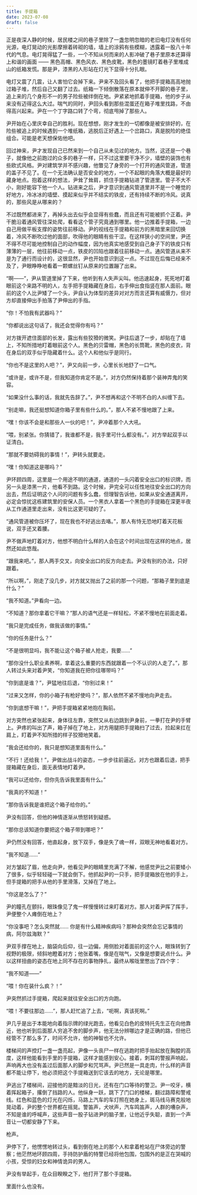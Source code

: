 ```yaml
---
title: 手提箱
date: 2023-07-08
draft: false
---
```


正是夜深人静的时候，居民楼之间的巷子里除了一盏忽明忽暗的老旧电灯没有任何光源，电灯晃动的光影摩擦着砖砌的墙，墙上的涂鸦有些模糊，透露着一股八十年代的气息。电灯晃得猛了一些，一个不知从何而来的人影冲破了巷子里原本还算得上和谐的画面 —— 黑色高帽、黑色风衣、黑色皮靴，黑色的墨镜盯着巷子里堆成山的纸箱发慌。那是尹，漆黑的人形站在灯光下显得十分扎眼。
<!--more-->
电灯又震了几震，让人害怕它会掉下来。尹来不及回头看了，他把手提箱高高地抛过箱子堆，然后自己又翻了过去。纸箱一下倾倒散落在原本就伸不开脚的巷子里，追上来的几个身形不一的男子险些被绊倒在地。尹紧紧地抓着手提箱，他的步子从来没有迈得这么大过。喘气的同时，尹回头看到那些混蛋还在箱子堆里找路，不由得高兴起来。尹在一个丁字路口转了个弯，彻底甩掉了那些人。

尹开始在心里庆幸自己的胜利。现在想想，刚才发生的一切都像是被安排好的，在险些被追上的时候遇到一个堆纸箱，逃脱后正好遇上一个岔路口，真是脱险的绝佳组合。可能是老天想保佑他吧。

回过神来，尹才发现自己已然来到一个自己从未见过的地方。当然，这还是一个巷子，就像他之前跑过的众多的巷子一样，只不过这里要干净不少，墙壁的装饰也有些欧式风格。尹对建筑学并不感兴趣，他瞥见了身旁的一个打开的通风管道，管道的盖子不见了。在一个无法确认是否安全的地方，一个不起眼的角落大概是最好的藏身地点。抱着这样的想法，尹耸了耸肩，抓住手提箱钻进了管道里。管子不大不小，刚好能容下他一个人。钻进来之后，尹才意识到通风管道里并不是一个睡觉的好地方，冷冰冰的墙壁、摸起来似乎并不结实的铁皮，还有持续不断的冷风。说真的，那些风是从哪来的？

不过既然都进来了，再掉头出去似乎会显得有些蠢，而且还有可能被抓个正着。尹干脆沿着通风管往深处爬，看看这个管子究竟通到哪里。他一边推着手提箱，一边自己用做平板支撑的姿势往前移动。尹的视线在手提箱和前方的黑暗里来回切换着，冷风不断吹过他的面部，吹得他的眼睛有些干涩。在这样狭小的空间里，尹还不得不尽可能地控制自己的动作幅度，因为他真实地感受到自己身子下的铁皮只有薄薄的一层，他往前移动一点，铁皮的凹陷也跟着往前移动一点。通风管道从来不是为了通行而设计的，这很显然，尹也开始意识到这一点。不过现在后悔已经来不及了，尹眼睁睁地看着一颗螺丝钉从原来的位置蹦了出来。

“啊——”，尹从管道里掉了下来，他听到有人失声尖叫。他迅速起身，死死地盯着眼前这个来路不明的人，左手把手提箱藏在身后，右手伸出食指竖在那人面前。眼前的这个人比尹矮了一个头，尹自认为体型的差异对对方而言还算有威慑力，但对方却直接伸出手拍落了尹伸出的手指。

“你！不怕我有武器吗？”

“你都说出这句话了，我还会觉得你有吗？”

对方拨开遮住面部的长发，露出有些狡猾的微笑。尹往后退了一步，却贴在了墙上，不知所措地盯着眼前这个人。黑色的贝雷帽，黑色的长筒靴，黑色的皮衣，背在身后的双手似乎隐藏着什么。这个人和他似乎是同行。

“你也不是这里的人吧？”，尹又向前一步，心里长长地舒了一口气。

“或许是，或许不是，但我知道你肯定不是。”，对方仍然保持着那个装神弄鬼的笑容。

“如果没什么事的话，我就先告辞了。”，尹不想再和这个不明不白的人纠缠下去。

“别走嘛，我还挺想知道你箱子里有些什么的。”，那人不紧不慢地跟了上来。

“嘿！你该不会是和那些人一伙的吧！”，尹冲着那个人大吼。

“喂，别紧张。你猜错了，我谁都不是，我手里可什么都没有。”，对方举起双手以证清白。

“那就不要妨碍我的事情！”，尹转头就要走。

“嘿！你知道这是哪吗？”

尹环顾四周，这里是一个用途不明的通道，通道的一头闪着安全出口的标识牌，而另一头是漆黑一片，他看不到路。这个时候，尹完全可以任性地往安全出口的方向出去，然后证明这个人问的问题有多么蠢，但理智告诉他，如果从安全通道离开，必定会惊扰这栋建筑里的安保人员。一个黑衣人拿着一个黑色的手提箱在深更半夜从工作通道里走出来，没有比这更可疑的了。

“通风管道被你压坏了，现在我也不好逃出去咯。”，那人有恃无恐地盯着天花板说，双手还叉着腰。

尹不做声地盯着对方，他想不明白什么样的人会在这个时间出现在这样的地点，居然还如此悠哉。

“跟我来吧。”，那人两手交叉，向安全出口的反方向走去。尹没有别的办法，只好跟着。

“所以啊，”，刚走了没几步，对方就又抛出了之前的那一个问题，“那箱子里到底是什么？”

“我不知道。”尹看向一边。

“不知道？那你拿着它干嘛？”那人的语气还是一样轻松，不紧不慢地在前面走着。

“我只是完成任务，做我该做的事情。”

“你的任务是什么？”

“不是很明显吗，我不能让这个箱子被人抢走，我要......”

“那你没什么职业素养啊，拿着这么重要的东西就跟着一个不认识的人走了。”，那人转过头来对着尹笑，“你知道我在把你往哪带吗？”

“你到底是谁？”，尹猛地往后退，“你别过来！”

“过来又怎样，你的小箱子有枪好使吗？”，那人依然不紧不慢地向尹走去。

“你到底想干嘛！”，尹把手提箱紧紧地抱在胸前。

对方突然也紧张起来，身体往左靠，突然又从右边跳到尹身前，一拳打在尹的手臂上。尹疼的叫出了声，箱子掉在了地上，对方用腿把手提箱扫了过去，捡起来扛在肩上，盯着尹不知所措的样子狡猾地笑着。

“我会还给你的，我只是想知道里面有什么。”

“不行！还给我！”，尹做出战斗的姿态，一步步往前逼近。对方也跟着后退，把手提箱藏在身后，面无表情地盯着尹。

“我可以还给你，但你先告诉我里面有什么。”

“我真的不知道！”

“那你告诉我是谁把这个箱子给你的。”

尹没有回答，但他的神情逐渐从愤怒转到疑惑。

“那你总该知道你要把这个箱子带到哪吧？”

尹仍然没有回答，他直起身，放下双手，像是失了魂一样，双眼无神地看着对方。

”我不知道......“

对方皱起了眉，他走向尹，他看见尹的眼睛里充满了不解，他感觉尹比之前要矮小了很多，似乎轻轻碰一下就会倒下。他抓起尹的一只手，把手提箱放在他的手上，但手提箱的把手从他的手里滑落，又掉在了地上。

“你这是怎么了？”

尹的瞳孔在颤抖，眼珠像见了鬼一样慢慢转过来盯着对方。那人对着尹挥了挥手，尹便整个人瘫倒在地上？

“你没事吧？怎么突然就...... 你是有什么精神疾病吗？那种会突然会忘记事情的病，阿尔兹海默？”

尹双手撑在地上，脑袋向后仰，往一边偏，用侧脸对着面前的这个人，眼珠转到了视野的极限，倾斜地瞪着对方；他张着嘴，像是在喘气，又像是想要说点什么。尹以这样扭曲的姿态在地上同不存在的事物挣扎，最终从喉咙里憋出了四个字：

“我不知道——”

“喂！你在装什么疯？！”

尹突然抓过手提箱，爬起来就往安全出口的方向跑。

“喂！不要往那边......”，那人赶忙追了上去，“呃啊，真该死啊。”

尹几乎是出于本能地向着指示牌的绿光跑去，他看见白色的皮特托先生正在向他靠近，他也听到后面那人穷追不舍的脚步声，他无法分辨哪边才是正确的路，但他已经管不了那么多了，时间不允许，他的神智也不允许。

楼梯间的声控灯一盏一盏亮起，尹像一头丧尸一样在逃跑时把手抬起放在胸膛的高度，这样他能看到手里的手提箱，这样才能感到安心。接着，刺耳的警报声响起，声响再大也没有盖过后面那人的脚步和咒骂声。尹已然是一具走肉，什么样的声音都不能让停下，他必须把这个手提箱送到它该去的地方，无论是哪里。

尹逃出了楼梯间，迎接他的是黯淡的日光，还有在门口等待的警卫。尹一咬牙，横着挥起箱子，撂倒了挡路的人。他纵身一跃，跳下了门口的楼梯，翻过路障和警戒线。红色和蓝色的灯光在闪烁，马路上汽车的车灯照在她身上，斑马线马赛克般地晃动着，尹的整个世界都在摇晃。警笛声，犬吠声，汽车鸣笛声，人群的嘈杂声，不知是谁的呼喊声，这些声音一股子钻进尹的脑子里，让他近乎失聪，直到一个声音让一切都安静了下来。

枪声。

尹停下了，他愣愣地转过头，看到倒在地上的那个人和拿着枪站在尸体旁边的警察；他茫然地环顾四周，手持防护盾的特警已经将他包围，包围外的是正在哭喊的小孩，受惊的妇女和神情诡异的男人。

尹没有举起手，在众目睽睽之下，他打开了那个手提箱。

里面什么也没有。

